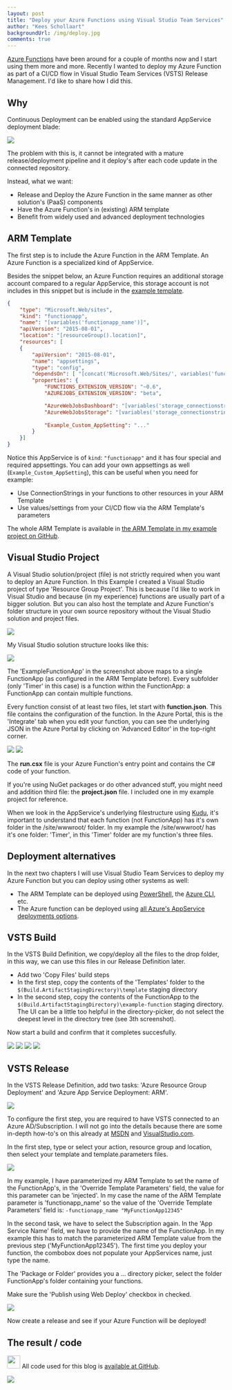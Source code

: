 ```yaml
--- 
layout: post
title: "Deploy your Azure Functions using Visual Studio Team Services"
author: "Kees Schollaart" 
backgroundUrl: /img/deploy.jpg
comments: true 
---  
```


[Azure Functions](https://azure.microsoft.com/en-us/services/functions/) have been around for a couple of months now and I start using them more and more. Recently I wanted to deploy my Azure Function as part of a CI/CD flow in Visual Studio Team Services (VSTS) Release Management. I'd like to share how I did this.

<!--more-->

## Why

Continuous Deployment can be enabled using the standard AppService deployment blade:

 <a id="single_image" href="/img/2016/azuredeployment.png" class="fancybox"><img src="/img/2016/azuredeployment_thumb.png"/></a>

 The problem with this is, it cannot be integrated with a mature release/deployment pipeline and it deploy's after each code update in the connected repository.

 Instead, what we want:

 - Release and Deploy the Azure Function in the same manner as other solution's (PaaS) components
 - Have the Azure Function's in (existing) ARM template
 - Benefit from widely used and advanced deployment technologies

## ARM Template
The first step is to include the Azure Function in the ARM Template. An Azure Function is a specialized kind of AppService. 

Besides the snippet below, an Azure Function requires an additional storage account compared to a regular AppService, this storage account is not includes in this snippet but is include in the [example template](https://github.com/keesschollaart81/azure-function-deploy/blob/master/AzureFunctionDeployExample/Templates/azuredeploy.json).

~~~ json
{
	"type": "Microsoft.Web/sites",
	"kind": "functionapp",
	"name": "[variables('functionapp_name')]",
	"apiVersion": "2015-08-01",
	"location": "[resourceGroup().location]",
	"resources": [
	{
		"apiVersion": "2015-08-01",
		"name": "appsettings",
		"type": "config",
		"dependsOn": [ "[concat('Microsoft.Web/Sites/', variables('functionapp_name'))]" ],
		"properties": {
			"FUNCTIONS_EXTENSION_VERSION": "~0.6",
			"AZUREJOBS_EXTENSION_VERSION": "beta",

			"AzureWebJobsDashboard": "[variables('storage_connectionstring')",
			"AzureWebJobsStorage": "[variables('storage_connectionstring')",
			
			"Example_Custom_AppSetting": "..."
		}
	}] 
} 
~~~
Notice this AppService is of ```kind```: ```"functionapp"``` and it has four special and required appsettings. You can add your own appsettings as well (```Example_Custom_AppSetting```), this can be useful when you need for example:

- Use ConnectionStrings in your functions to other resources in your ARM Template
- Use values/settings from your CI/CD flow via the ARM Template's parameters 

The whole ARM Template is available in [the ARM Template in my example project on GitHub](https://github.com/keesschollaart81/azure-function-deploy/blob/master/AzureFunctionDeployExample/Templates/azuredeploy.json).

## Visual Studio Project
A Visual Studio solution/project (file) is not strictly required when you want to deploy an Azure Function. In this Example I created a Visual Studio project of type 'Resource Group Project'. This is because I'd like to work in Visual Studio and because (in my experience) functions are usually part of a bigger solution. But you can also host the template and Azure Function's folder structure in your own source repository without the Visual Studio solution and project files.

<a id="single_image" href="/img/2016/newproject.png" class="fancybox"><img src="/img/2016/newproject_thumb.png"/></a>

My Visual Studio solution structure looks like this:

 <a id="single_image" href="/img/2016/solutionexplorer.png" class="fancybox"><img src="/img/2016/solutionexplorer_thumb.png"/></a>

 The 'ExampleFunctionApp' in the screenshot above maps to a single FunctionApp (as configured in the ARM Template before). Every subfolder (only 'Timer' in this case) is a function within the FunctionApp: a FunctionApp can contain multiple functions.

 Every function consist of at least two files, let start with <b>function.json</b>. This file contains the configuration of the function. In the Azure Portal, this is the 'Integrate' tab when you edit your function, you can see the underlying JSON in the Azure Portal by clicking on 'Advanced Editor' in the top-right corner. 
  
<a id="single_image" href="/img/2016/function_integrate.png" class="fancybox" rel="azureportalfunctions"><img src="/img/2016/function_integrate_thumb.png"/></a> <a id="single_image" href="/img/2016/function_integrate_json.png" class="fancybox" rel="azureportalfunctions"><img src="/img/2016/function_integrate_json_thumb.png"/></a>
 
The <b>run.csx</b> file is your Azure Function's entry point and contains the C# code of your function.

If you're using NuGet packages or do other advanced stuff, you might need and addition third file: the <b>project.json</b> file. I included one in my example project for reference.

When we look in the AppService's underlying filestructure using [Kudu](https://blogs.msdn.microsoft.com/benjaminperkins/2014/03/24/using-kudu-with-windows-azure-web-sites/), it's important to understand that each function (not FunctionApp) has it's own folder in the /site/wwwroot/ folder. In my example the /site/wwwroot/ has it's one folder: 'Timer', in this 'Timer' folder are my function's three files.

## Deployment alternatives

In the next two chapters I will use Visual Studio Team Services to deploy my Azure Function but you can deploy using other systems as well: 

- The ARM Template can be deployed using [PowerShell](https://azure.microsoft.com/nl-nl/documentation/articles/resource-group-template-deploy/), the [Azure CLI](https://azure.microsoft.com/nl-nl/documentation/articles/xplat-cli-azure-resource-manager/), etc.
- The Azure function can be deployed using [all Azure's AppService deployments options](https://azure.microsoft.com/nl-nl/documentation/articles/web-sites-deploy/). 

## VSTS Build

In the VSTS Build Definition, we copy/deploy all the files to the drop folder, in this way, we can use this files in our Release Definition later.

- Add two 'Copy Files' build steps
- In the first step, copy the contents of the 'Templates' folder to the ```$(Build.ArtifactStagingDirectory)\template``` staging directory
- In the second step, copy the contents of the FunctionApp  to the ```$(Build.ArtifactStagingDirectory)\example-function``` staging directory. The UI can be a little too helpful in the directory-picker, do not select the deepest level in the directory tree (see 3th screenshot).

Now start a build and confirm that it completes succesfully.

<a id="single_image" href="/img/2016/vsts_build.png" class="fancybox" rel="build"><img src="/img/2016/vsts_build_thumb.png"/></a> <a id="single_image" href="/img/2016/vsts_build2.png" class="fancybox" rel="build"><img src="/img/2016/vsts_build2_thumb.png"/></a> <a id="single_image" href="/img/2016/vsts_build2b.png" class="fancybox" rel="build"><img src="/img/2016/vsts_build2b_thumb.png"/></a> <a id="single_image" href="/img/2016/vsts_build3.png" class="fancybox" rel="build"><img src="/img/2016/vsts_build3_thumb.png"/></a>  

## VSTS Release

In the VSTS Release Definition, add two tasks: 'Azure Resource Group Deployment' and 'Azure App Service Deployment: ARM'.

<a id="single_image" href="/img/2016/vsts_release1.png" class="fancybox"  ><img src="/img/2016/vsts_release1_thumb.png"/></a>

To configure the first step, you are required to have VSTS connected to an Azure AD/Subscription. I will not go into the details because there are some in-depth how-to's on this already at [MSDN](https://blogs.msdn.microsoft.com/visualstudioalm/2015/10/04/automating-azure-resource-group-deployment-using-a-service-principal-in-visual-studio-online-buildrelease-management/) and [VisualStudio.com](https://www.visualstudio.com/en-us/docs/setup-admin/team-services/manage-organization-access-for-your-account-vs). 

In the first step, type or select your action, resource group and location, then select your template and template.parameters files.

<a id="single_image" href="/img/2016/vsts_release2.png" class="fancybox"  ><img src="/img/2016/vsts_release2_thumb.png"/></a>

In my example, I have parameterized my ARM Template to set the name of the FunctionApp's, in the 'Override Template Parameters' field, the value for this parameter can be 'injected'. In my case the name of the ARM Template parameter is 'functionapp_name' so the value of the 'Override Template Parameters' field is: ```-functionapp_name "MyFunctionApp12345"```

In the second task, we have to select the Subscription again. In the 'App Service Name' field, we have to provide the name of the FunctionApp. In my example this has to match the parameterized ARM Template value from the previous step ('MyFunctionApp12345'). The first time you deploy your function, the combobox does not populate your AppServices name, just type the name.

The 'Package or Folder' provides you a ... directory picker, select the folder FunctionApp's folder containing your functions.

Make sure the 'Publish using Web Deploy' checkbox in checked. 

<a id="single_image" href="/img/2016/vsts_release3.png" class="fancybox"><img src="/img/2016/vsts_release3_thumb.png"/></a>
 
Now create a release and see if your Azure Function will be deployed!

## The result / code

<img src="/img/github.png" height="30"/> All code used for this blog is [available at GitHub](https://github.com/keesschollaart81/azure-function-deploy).

<a id="single_image" href="/img/2016/azure.png" class="fancybox"><img src="/img/2016/azure_thumb.png"/></a>